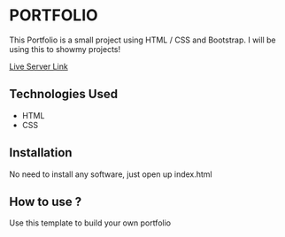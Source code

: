 # PORTFOLIO

This Portfolio is a small project using HTML / CSS and Bootstrap. I will be using this to showmy projects!

[Live Server Link](https://portfolioshivaganesh.shivaganeshtech.repl.co)





## Technologies Used

* HTML
* CSS

## Installation 

No need to install any software, just open up index.html

## How to use ?

Use this template to build your own portfolio 
